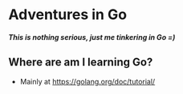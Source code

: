 # Adventures in Go
##### This is nothing serious, just me tinkering in Go =)

## Where are am I learning Go?
* Mainly at https://golang.org/doc/tutorial/